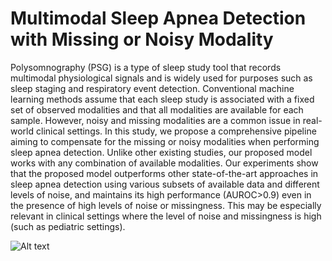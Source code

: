 # Multimodal Sleep Apnea Detection with Missing or Noisy Modality


Polysomnography (PSG) is a type of sleep study tool that records multimodal physiological signals and is widely used for purposes such as sleep staging and respiratory event detection. Conventional machine learning methods assume that each sleep study is associated with a fixed set of observed modalities and that all modalities are available for each sample. However, noisy and missing modalities are a common issue in real-world clinical settings. In this study, we propose a comprehensive pipeline aiming to compensate for the missing or noisy modalities when performing sleep apnea detection. Unlike other existing studies, our proposed model works with any combination of available modalities. Our experiments show that the proposed model outperforms other state-of-the-art approaches in sleep apnea detection using various subsets of available data and different levels of noise, and maintains its high performance (AUROC$>$0.9) even in the presence of high levels of noise or missingness. This may be especially relevant in clinical settings where the level of noise and missingness is high (such as pediatric settings).


![Alt text](https://i.ibb.co/3NJCfy3/Missing-Sleep.jpg)
